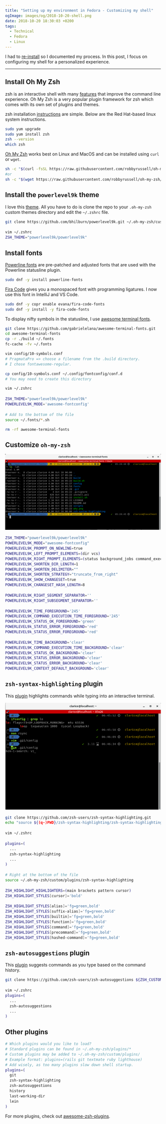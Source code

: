```yaml
---
title: "Setting up my environment in Fedora - Customizing my shell"
ogImage: images/og/2018-10-20-shell.png
date: 2018-10-20 18:30:03 +0200
tags:
  - Technical
  - Fedora
  - Linux
---
```


I had to [re-install](/blog/setting-up-my-environment-in-fedora) so I documented my process.
In this post, I focus on configuring my shell for a personalized experience.

---

## Install Oh My Zsh

zsh is an interactive shell with many [features](https://github.com/hmml/awesome-zsh)
that improve the command line experience. Oh My Zsh is a very popular plugin framework for zsh
which comes with its own set of plugins and themes.

zsh installation [instructions](https://gist.github.com/derhuerst/12a1558a4b408b3b2b6e) are simple.
Below are the Red Hat-based linux system instructions.

```bash
sudo yum upgrade
sudo yum install zsh
zsh --version
which zsh
```

[Oh My Zsh](https://github.com/robbyrussell/oh-my-zsh) works best on Linux and MacOS and can be installed using `curl` or `wget`.

```bash
sh -c "$(curl -fsSL https://raw.githubusercontent.com/robbyrussell/oh-my-zsh/master/tools/install.sh)"
#or
sh -c "$(wget https://raw.githubusercontent.com/robbyrussell/oh-my-zsh/master/tools/install.sh -O -)"
```

## Install the `powerlevel9k` theme

I love this [theme](https://github.com/bhilburn/powerlevel9k). All you have to do is clone the repo
to your `.oh-my-zsh` custom themes directory and edit the `~/.zshrc` file.

```bash
git clone https://github.com/bhilburn/powerlevel9k.git ~/.oh-my-zsh/custom/themes/powerlevel9k

vim ~/.zshrc
ZSH_THEME="powerlevel9k/powerlevel9k"
```

## Install fonts

[Powerline fonts](https://github.com/powerline/fonts) are pre-patched and adjusted fonts that are used with the Powerline statusline plugin.

```bash
sudo dnf -y install powerline-fonts
```

[Fira Code](https://github.com/tonsky/FiraCode) gives you a monospaced font with programming ligatures.
I now use this font in IntelliJ and VS Code.

```bash
sudo dnf -y copr enable evana/fira-code-fonts
sudo dnf -y install -y fira-code-fonts
```

To display nifty symbols in the statusline, I use [awesome terminal fonts](https://github.com/gabrielelana/awesome-terminal-fonts).

```bash
git clone https://github.com/gabrielelana/awesome-terminal-fonts.git
cd awesome-terminal-fonts
cp -r ./build ~/.fonts
fc-cache -fv ~/.fonts
```

```bash
vim config/10-symbols.conf
# PragmataPro => choose a filename from the .build directory.
# I chose fontawesome-regular.
```

```bash
cp config/10-symbols.conf ~/.config/fontconfig/conf.d
# You may need to create this directory
```

```bash
vim ~/.zshrc

ZSH_THEME="powerlevel9k/powerlevel9k"
POWERLEVEL9K_MODE='awesome-fontconfig'

# Add to the bottom of the file
source ~/.fonts/*.sh
```

```bash
rm -rf awesome-terminal-fonts
```

## Customize `oh-my-zsh`

![My configuration](powerlevel9k.png)

```bash
ZSH_THEME="powerlevel9k/powerlevel9k"
POWERLEVEL9K_MODE="awesome-fontconfig"
POWERLEVEL9K_PROMPT_ON_NEWLINE=true
POWERLEVEL9K_LEFT_PROMPT_ELEMENTS=(dir vcs)
POWERLEVEL9K_RIGHT_PROMPT_ELEMENTS=(status background_jobs command_execution_time time context)
POWERLEVEL9K_SHORTEN_DIR_LENGTH=1
POWERLEVEL9K_SHORTEN_DELIMITER=""
POWERLEVEL9K_SHORTEN_STRATEGY="truncate_from_right"
POWERLEVEL9K_SHOW_CHANGESET=true
POWERLEVEL9K_CHANGESET_HASH_LENGTH=8

POWERLEVEL9K_RIGHT_SEGMENT_SEPARATOR=''
POWERLEVEL9K_RIGHT_SUBSEGMENT_SEPARATOR=''

POWERLEVEL9K_TIME_FOREGROUND='245'
POWERLEVEL9K_COMMAND_EXECUTION_TIME_FOREGROUND='245'
POWERLEVEL9K_STATUS_OK_FOREGROUND='green'
POWERLEVEL9k_STATUS_ERROR_FOREGROUND='red'
POWERLEVEL9k_STATUS_ERROR_FOREGROUND='red'

POWERLEVEL9K_TIME_BACKGROUND='clear'
POWERLEVEL9K_COMMAND_EXECUTION_TIME_BACKGROUND='clear'
POWERLEVEL9K_STATUS_OK_BACKGROUND='clear'
POWERLEVEL9K_STATUS_ERROR_BACKGROUND='clear'
POWERLEVEL9K_STATUS_ERROR_BACKGROUND='clear'
POWERLEVEL9K_CONTEXT_DEFAULT_BACKGROUND='clear'
```

## `zsh-syntax-highlighting` plugin

This [plugin](https://github.com/zsh-users/zsh-syntax-highlighting) highlights commands while typing into an interactive terminal.

![My plugin configuration](zsh-syntax-highlighting-plugin.png)

```bash
git clone https://github.com/zsh-users/zsh-syntax-highlighting.git
echo "source ${(q-)PWD}/zsh-syntax-highlighting/zsh-syntax-highlighting.zsh" >> ${ZDOTDIR:-$HOME}/.zshrc

vim ~/.zshrc

plugins=(
  ...
  zsh-syntax-highlighting
  ...
)

# Right at the bottom of the file
source ~/.oh-my-zsh/custom/plugins/zsh-syntax-highlighting

ZSH_HIGHLIGHT_HIGHLIGHTERS=(main brackets pattern cursor)
ZSH_HIGHLIGHT_STYLES[cursor]='bold'

ZSH_HIGHLIGHT_STYLES[alias]='fg=green,bold'
ZSH_HIGHLIGHT_STYLES[suffix-alias]='fg=green,bold'
ZSH_HIGHLIGHT_STYLES[builtin]='fg=green,bold'
ZSH_HIGHLIGHT_STYLES[function]='fg=green,bold'
ZSH_HIGHLIGHT_STYLES[command]='fg=green,bold'
ZSH_HIGHLIGHT_STYLES[precommand]='fg=green,bold'
ZSH_HIGHLIGHT_STYLES[hashed-command]='fg=green,bold'
```

## `zsh-autosuggestions` plugin

This [plugin](https://github.com/zsh-users/zsh-autosuggestions) suggests commands as you type based on the command history.

```bash
git clone https://github.com/zsh-users/zsh-autosuggestions ${ZSH_CUSTOM:-~/.oh-my-zsh/custom}/plugins/zsh-autosuggestions

vim ~/.zshrc
plugins=(
  ...
  zsh-autosuggestions
  ...
)
```

## Other plugins

```bash
# Which plugins would you like to load?
# Standard plugins can be found in ~/.oh-my-zsh/plugins/*
# Custom plugins may be added to ~/.oh-my-zsh/custom/plugins/
# Example format: plugins=(rails git textmate ruby lighthouse)
# Add wisely, as too many plugins slow down shell startup.
plugins=(
  git
  zsh-syntax-highlighting
  zsh-autosuggestions
  history
  last-working-dir
  lein
)
```

For more plugins, check out [awesome-zsh-plugins](https://github.com/unixorn/awesome-zsh-plugins).
